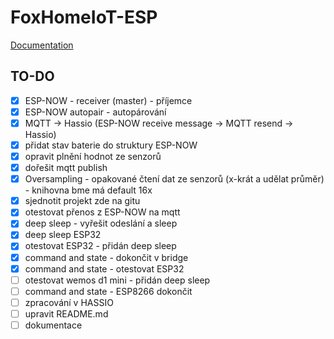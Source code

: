 # FoxHomeIoT-ESP

[Documentation](docs/README.md)

## TO-DO

 - [x] ESP-NOW - receiver (master) - příjemce
 - [x] ESP-NOW autopair - autopárování
 - [x] MQTT -> Hassio (ESP-NOW receive message -> MQTT resend -> Hassio)
 - [x] přidat stav baterie do struktury ESP-NOW
 - [x] opravit plnění hodnot ze senzorů 
 - [x] dořešit mqtt publish
 - [x] Oversampling - opakované čtení dat ze senzorů (x-krát a udělat průměr) - knihovna bme má default 16x
 - [x] sjednotit projekt zde na gitu
 - [x] otestovat přenos z ESP-NOW na mqtt
 - [x] deep sleep - vyřešit odeslání a sleep
 - [x] deep sleep ESP32
 - [x] otestovat ESP32 - přidán deep sleep
 - [x] command and state - dokončit v bridge 
 - [x] command and state - otestovat ESP32
 - [ ] otestovat wemos d1 mini - přidán deep sleep
 - [ ] command and state - ESP8266 dokončit
 - [ ] zpracování v HASSIO
 - [ ] upravit README.md
 - [ ] dokumentace
